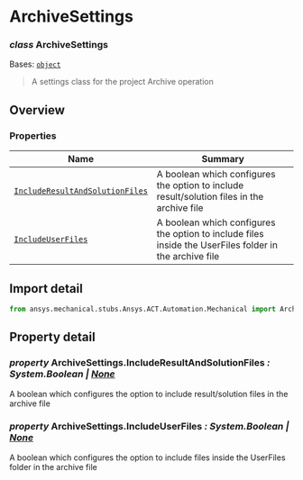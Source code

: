 <a id="archivesettings"></a>

# ArchiveSettings

<a id="ArchiveSettings"></a>

### *class* ArchiveSettings

Bases: [`object`](https://docs.python.org/3/library/functions.html#object)

> A settings class for the project Archive operation

> <!-- !! processed by numpydoc !! -->

<a id="overview"></a>

## Overview

### Properties

| Name | Summary |
|-------------------------------------------------------------------------------------|--------------------------------------------------------------------------------------------------------|
| [`IncludeResultAndSolutionFiles`](#ArchiveSettings.IncludeResultAndSolutionFiles)   | A boolean which configures the option to include result/solution files in the archive file             |
| [`IncludeUserFiles`](#ArchiveSettings.IncludeUserFiles)                             | A boolean which configures the option to include files inside the UserFiles folder in the archive file |

<a id="import-detail"></a>

## Import detail

```python
from ansys.mechanical.stubs.Ansys.ACT.Automation.Mechanical import ArchiveSettings
```

<a id="property-detail"></a>

## Property detail

<a id="ArchiveSettings.IncludeResultAndSolutionFiles"></a>

### *property* ArchiveSettings.IncludeResultAndSolutionFiles *: System.Boolean | [None](https://docs.python.org/3/library/constants.html#None)*

A boolean which configures the option to include result/solution files in the archive file

<!-- !! processed by numpydoc !! -->

<a id="ArchiveSettings.IncludeUserFiles"></a>

### *property* ArchiveSettings.IncludeUserFiles *: System.Boolean | [None](https://docs.python.org/3/library/constants.html#None)*

A boolean which configures the option to include files inside the UserFiles folder in the archive file

<!-- !! processed by numpydoc !! -->
